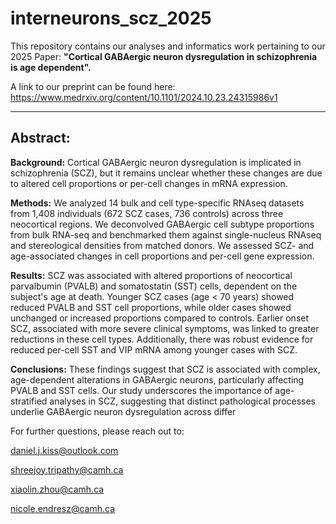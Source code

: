 # interneurons_scz_2025

This repository contains our analyses and informatics work pertaining to our 2025 Paper: **"Cortical GABAergic neuron dysregulation in schizophrenia is age dependent".**

A link to our preprint can be found here:
https://www.medrxiv.org/content/10.1101/2024.10.23.24315986v1

----

## Abstract:

**Background:** Cortical GABAergic neuron dysregulation is implicated in schizophrenia (SCZ), but it remains unclear whether these changes are due to altered cell proportions or per-cell changes in mRNA expression.

**Methods:** We analyzed 14 bulk and cell type-specific RNAseq datasets from 1,408 individuals (672 SCZ cases, 736 controls) across three neocortical regions. We deconvolved GABAergic cell subtype proportions from bulk RNA-seq and benchmarked them against single-nucleus RNAseq and stereological densities from matched donors. We assessed SCZ- and age-associated changes in cell proportions and per-cell gene expression.

**Results:** SCZ was associated with altered proportions of neocortical parvalbumin (PVALB) and somatostatin (SST) cells, dependent on the subject's age at death. Younger SCZ cases (age < 70 years) showed reduced PVALB and SST cell proportions, while older cases showed unchanged or increased proportions compared to controls. Earlier onset SCZ, associated with more severe clinical symptoms, was linked to greater reductions in these cell types. Additionally, there was robust evidence for reduced per-cell SST and VIP mRNA among younger cases with SCZ.

**Conclusions:** These findings suggest that SCZ is associated with complex, age-dependent alterations in GABAergic neurons, particularly affecting PVALB and SST cells. Our study underscores the importance of age-stratified analyses in SCZ, suggesting that distinct pathological processes underlie GABAergic neuron dysregulation across differ

For further questions, please reach out to:

daniel.j.kiss@outlook.com

shreejoy.tripathy@camh.ca

xiaolin.zhou@camh.ca

nicole.endresz@camh.ca
